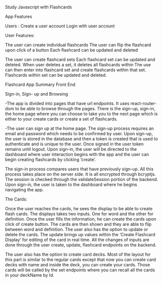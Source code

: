 Study Javascript with Flashcards


App Features

Users :
Create a user account
Login with user account

User Features:

The user can create individual flashcards
The user can flip the flashcard upon click of a button
Each flashcard can be updated and deleted

The user can create  flashcard sets
Each flashcard set can be updated and deleted. When user deletes a set, it deletes all flashcards within
The use can then enter into flashcard set and create flashcards within that set.
Flashcards within set can be updated and deleted.


Flashcard App Summary Front End

Sign-in, Sign- up and Browsing

-The app is divided into pages that have url endpoints. It uses react-router-dom to be able to browse through the pages. There is the sign-up, sign-in, the home page where you can choose to take you to the next page which is either to your create cards or create a set of flashcards. 

-The user can  sign up at the home page. The sign-up process requires an email and password which needs to be confirmed by user. Upon sign-up, the user is stored in the database and then a token is created that is used to authenticate and is unique to the user. Once signed in the user token remains until logout. Upon sign-in, the user will be directed to the dashboard where user interaction begins with the app and the user can begin creating flashcards by clicking ‘create’.

The sign-in process compares users that have previously sign-up. All this process takes place on the server side. It is all encrypted through bcryptjs. The session is checked through the validateSession portion of the backend.  Upon sign-in, the user is taken to the dashboard where he begins navigating the app.

The Cards:

Once the user reaches the cards, he sees the display to be able to create flash cards. The displays takes two inputs. One for word and the other for definition. Once the user fills the information, he can create the cards upon click of create button. The cards are then shown and they are able to flip between word and definition. The user also has the option to update or delete the cards. The update brings up values within the ‘Create Flashcard Display’ for editing of the card in real time.  All the changes of inputs are done through the user create, update, flashcard endpoints on the backend.

The user also has the option to create card decks. Most of the layout for this part is similar to the regular cards except that now you can create card decks with name and inside the deck, you can create your cards. Those cards will be called by the set endpoints where you can recall all the cards in your deckName by Id. 


   
